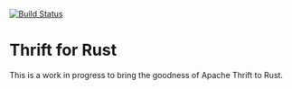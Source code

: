 [![Build Status](https://travis-ci.org/maximg/rust-thrift.svg?branch=master)](https://travis-ci.org/maximg/rust-thrift)

Thrift for Rust
===============

This is a work in progress to bring the goodness of Apache Thrift to Rust.
